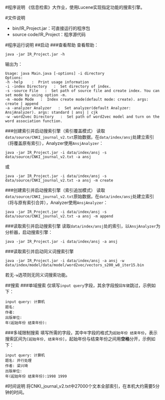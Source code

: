 #程序说明
《信息检索》大作业，使用Lucene实现指定功能的搜索引擎。

#文件说明
- bin/IR_Project.jar：可直接运行的程序包
- source code/IR_Project：程序源代码

#程序运行说明
##启动
###查看帮助
查看帮助：

```java -jar IR_Project.jar -h```

输出为：

```
Usage: java Main.java [-options] -i directory
Options:
-h -help    :  Print usage information
-i -index Directory   :  Set directory of index.
-s -source File   :  Set path of source file and create index. You can set mode by using option -m.
-m -mode Mode   :  Index create mode(default mode: create). args: create | append
-a -analyzer Analyzer   :  Set analyzer(default Analyzer: AnsjAnalyzer). args: standard | ansj | cjk
-w -word2vec Directory   :  Set path of word2vec model and turn on the word association function.
```

###创建索引并启动搜索引擎（索引覆盖模式）
读取`data/source/CNKI_journal_v2.txt`原始数据，在`data/index/ansj`处建立索引（将覆盖原有索引），Analyzer使用`AnsjAnalyzer`：

```
java -jar IR_Project.jar -i data/index/ansj -s data/source/CNKI_journal_v2.txt -a ansj
```
或

```
java -jar IR_Project.jar -i data/index/ansj -s data/source/CNKI_journal_v2.txt -a ansj -m create
```

###创建索引并启动搜索引擎（索引追加模式）
读取`data/source/CNKI_journal_v2.txt`原始数据，在`data/index/ansj`处建立索引（将与原有索引合并），Analyzer使用`AnsjAnalyzer`：

```
java -jar IR_Project.jar -i data/index/ansj -s data/source/CNKI_journal_v2.txt -a ansj -m append
```

###读取索引并启动搜索引擎
读取`data/index/ansj`处的索引，以`AnsjAnalyzer`为分析器，启动搜索引擎：

```
java -jar IR_Project.jar -i data/index/ansj -a ansj
```

###读取索引并启动同义词搜索引擎
```
java -jar IR_Project.jar -i data/index/ansj -a ansj -w data/index/model/data/model/word2vec/vectors_s200_w8_iter15.bin
```
若无`-w`选项则无同义词搜索功能。

##搜索
###单域搜索
仅填写`input query`字段，其余字段按`回车键`跳过，示例如下：

```
input query: 计算机
题名:
作者:
出版单位:
年(起始年份 结束年份):
```

###多域限制搜索
填写所需的字段，其中`年`字段的格式为`起始年份 结束年份`，表示搜索区间为`[起始年份, 结束年份]`，起始年份与结束年份之间用**空格**分开，示例如下：

```
input query: 计算机
题名: 并行处理
作者: 梁兴琦
出版单位:
年(起始年份 结束年份):1998 1999
```


#时间说明
将CNKI\_journal\_v2.txt中27000个文本全部索引，在本机大约需要5分钟的时间。


